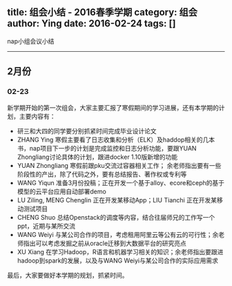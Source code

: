 title: 组会小结 - 2016春季学期
category: 组会
author: Ying
date: 2016-02-24
tags: []
---

nap小组会议小结

<!--more-->

---

## 2月份

### 02-23
新学期开始的第一次组会，大家主要汇报了寒假期间的学习进展，还有本学期的计划，主要内容有：
+ 研三和大四的同学要分别抓紧时间完成毕业设计论文
+ ZHANG Ying 寒假主要看了日志收集和分析（ELK）及haddop相关的几本书，nap项目下一步的计划是完成监控和日志分析功能，要跟YUAN Zhongliang讨论具体的计划，跟进docker 1.10版新增的功能
+ YUAN Zhongliang 寒假前跟pku交流过容器相关工作； 余老师指出要有一些阶段性的产出，除了代码之外，要有总结报告、著作权或专利等
+ WANG Yiqun 准备3月份投稿；正在开发一个基于alloy、ecore和ceph的基于模型的云平台应用自动部署demo
+ LU Ziling, MENG Chenglin 正在开发某移动App；LIU Tianchi 正在开发某移动测试项目
+ CHENG Shuo 总结Openstack的调度等内容，结合往届师兄的工作写一个ppt，近期与某所交流
+ WANG Weiyi 与某公司合作的项目，考虑租用阿里云等公有云的可行性；余老师指出可以考虑发掘之前从oracle迁移到大数据平台的研究亮点
+ XU Xiang 在学习Hadoop，R语言和机器学习相关的知识；余老师指出要跟进hadoop到spark的发展，以及与WANG Weiyi与某公司合作的实际应用需求

最后，大家要做好本学期的规划，抓紧时间。
